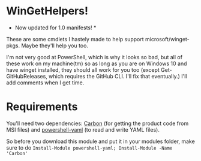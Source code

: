 # WinGetHelpers!

* Now updated for 1.0 manifests! *


These are some cmdlets I hastely made to help support microsoft/winget-pkgs. Maybe they'll help you too. 

I'm not very good at PowerShell, which is why it looks so bad, but all of these work on my machine(tm) so as long as you are on Windows 10 and have winget installed,
they should all work for you too (except Get-GitHubReleases, which requires the GitHub CLI. I'll fix that eventually.) I'll add comments when I get time.

# Requirements

You'll need two dependencies: [Carbon](http://get-carbon.org/) (for getting the product code from MSI files) and [powershell-yaml](https://github.com/cloudbase/powershell-yaml) (to read and write YAML files). 

So before you download this module and put it in your modules folder, make sure to do ` Install-Module powershell-yaml; Install-Module -Name 'Carbon' `

